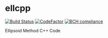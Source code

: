 # ellcpp
[![Build Status](https://travis-ci.org/luk036/ellcpp.svg?branch=master)](https://travis-ci.org/luk036/ellcpp)
[![CodeFactor](https://www.codefactor.io/repository/github/luk036/ellcpp/badge)](https://www.codefactor.io/repository/github/luk036/ellcpp)
[![BCH compliance](https://bettercodehub.com/edge/badge/luk036/ellcpp?branch=master)](https://bettercodehub.com/)

Ellipsoid Method C++ Code
